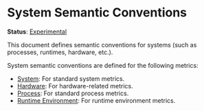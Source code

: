 <!--- Hugo front matter used to generate the website version of this page:
linkTitle: System
path_base_for_github_subdir:
  from: tmp/semconv/docs/system/_index.md
  to: system/README.md
--->

# System Semantic Conventions

**Status**: [Experimental][DocumentStatus]

This document defines semantic conventions for systems (such as processes, runtimes, hardware, etc.).

System semantic conventions are defined for the following metrics:

* [System](system-metrics.md): For standard system metrics.
* [Hardware](hardware-metrics.md): For hardware-related metrics.
* [Process](process-metrics.md): For standard process metrics.
* [Runtime Environment](/docs/runtime/README.md#metrics): For runtime environment metrics.

[DocumentStatus]: https://github.com/open-telemetry/opentelemetry-specification/tree/v1.31.0/specification/document-status.md
